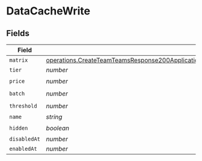 # DataCacheWrite


## Fields

| Field                                                                                                                                                                                                                              | Type                                                                                                                                                                                                                               | Required                                                                                                                                                                                                                           | Description                                                                                                                                                                                                                        |
| ---------------------------------------------------------------------------------------------------------------------------------------------------------------------------------------------------------------------------------- | ---------------------------------------------------------------------------------------------------------------------------------------------------------------------------------------------------------------------------------- | ---------------------------------------------------------------------------------------------------------------------------------------------------------------------------------------------------------------------------------- | ---------------------------------------------------------------------------------------------------------------------------------------------------------------------------------------------------------------------------------- |
| `matrix`                                                                                                                                                                                                                           | [operations.CreateTeamTeamsResponse200ApplicationJSONResponseBodyBillingInvoiceItemsDataCacheWriteMatrix](../../models/operations/createteamteamsresponse200applicationjsonresponsebodybillinginvoiceitemsdatacachewritematrix.md) | :heavy_minus_sign:                                                                                                                                                                                                                 | N/A                                                                                                                                                                                                                                |
| `tier`                                                                                                                                                                                                                             | *number*                                                                                                                                                                                                                           | :heavy_minus_sign:                                                                                                                                                                                                                 | N/A                                                                                                                                                                                                                                |
| `price`                                                                                                                                                                                                                            | *number*                                                                                                                                                                                                                           | :heavy_check_mark:                                                                                                                                                                                                                 | N/A                                                                                                                                                                                                                                |
| `batch`                                                                                                                                                                                                                            | *number*                                                                                                                                                                                                                           | :heavy_check_mark:                                                                                                                                                                                                                 | N/A                                                                                                                                                                                                                                |
| `threshold`                                                                                                                                                                                                                        | *number*                                                                                                                                                                                                                           | :heavy_check_mark:                                                                                                                                                                                                                 | N/A                                                                                                                                                                                                                                |
| `name`                                                                                                                                                                                                                             | *string*                                                                                                                                                                                                                           | :heavy_minus_sign:                                                                                                                                                                                                                 | N/A                                                                                                                                                                                                                                |
| `hidden`                                                                                                                                                                                                                           | *boolean*                                                                                                                                                                                                                          | :heavy_check_mark:                                                                                                                                                                                                                 | N/A                                                                                                                                                                                                                                |
| `disabledAt`                                                                                                                                                                                                                       | *number*                                                                                                                                                                                                                           | :heavy_minus_sign:                                                                                                                                                                                                                 | N/A                                                                                                                                                                                                                                |
| `enabledAt`                                                                                                                                                                                                                        | *number*                                                                                                                                                                                                                           | :heavy_minus_sign:                                                                                                                                                                                                                 | N/A                                                                                                                                                                                                                                |